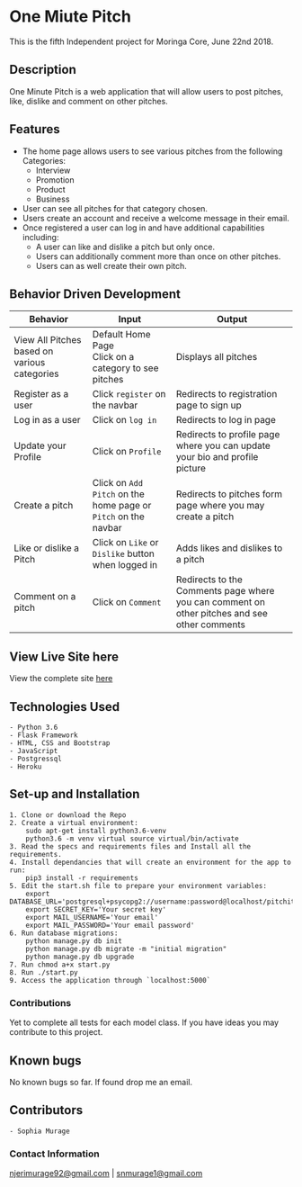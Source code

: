 # One Miute Pitch
This is the fifth Independent project for Moringa Core, June 22nd 2018.

## Description

One Minute Pitch is a web application that will allow users to post pitches, like, dislike and comment on other pitches.

## Features
- The home page allows users to see various pitches from the following Categories:
    - Interview
    - Promotion
    - Product
    - Business
- User can see all pitches for that category chosen.
- Users create an account and receive a welcome message in their email.
- Once registered a user can log in and have additional capabilities including:
    - A user can like and dislike a pitch but only once.
    - Users can additionally comment more than once on other pitches.
    - Users can as well create their own pitch.

## Behavior Driven Development
| Behavior            | Input                         | Output                        |
| ------------------- | ----------------------------- | ----------------------------- |
| View All Pitches based on various categories | Default Home Page <br> Click on a category to see pitches | Displays all pitches |
| Register as a user | Click `register` on the navbar | Redirects to registration page to sign up |
| Log in as a user | Click on `log in` | Redirects to log in page |
| Update your Profile | Click on `Profile` | Redirects to profile page where you can update your bio and profile picture |
| Create a pitch | Click on `Add Pitch` on the home page or `Pitch` on the navbar | Redirects to pitches form page where you may create a pitch|
| Like or dislike a Pitch | Click on `Like` or `Dislike` button when logged in | Adds likes and dislikes to a pitch  |
| Comment on a pitch | Click on  `Comment`| Redirects to the Comments page where you can comment on other pitches and see other comments |


## View Live Site here
View the complete site [here](https://oneminpitch-sophia.herokuapp.com/)


## Technologies Used
    - Python 3.6
    - Flask Framework
    - HTML, CSS and Bootstrap
    - JavaScript
    - Postgressql
    - Heroku


## Set-up and Installation
    1. Clone or download the Repo
    2. Create a virtual environment:
        sudo apt-get install python3.6-venv
        python3.6 -m venv virtual source virtual/bin/activate
    3. Read the specs and requirements files and Install all the requirements.
    4. Install dependancies that will create an environment for the app to run:
        pip3 install -r requirements
    5. Edit the start.sh file to prepare your environment variables:
        export DATABASE_URL='postgresql+psycopg2://username:password@localhost/pitchit'
        export SECRET_KEY='Your secret key'
        export MAIL_USERNAME='Your email'
        export MAIL_PASSWORD='Your email password'
    6. Run database migrations:
        python manage.py db init
        python manage.py db migrate -m "initial migration"
        python manage.py db upgrade
    7. Run chmod a+x start.py
    8. Run ./start.py
    9. Access the application through `localhost:5000`

### Contributions
Yet to complete all tests for each model class. If you have ideas you may contribute to this project.

## Known bugs
No known bugs so far. If found drop me an email.


## Contributors
    - Sophia Murage

### Contact Information
njerimurage92@gmail.com | snmurage1@gmail.com
